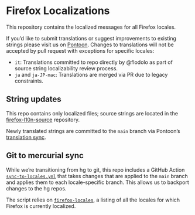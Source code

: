 # Firefox Localizations

This repository contains the localized messages for all Firefox locales.

If you’d like to submit translations or suggest improvements to existing
strings please visit us on [Pontoon](https://pontoon.mozilla.org/projects/firefox/).
Changes to translations will not be accepted by pull request
with exceptions for specific locales:
- `it`: Translations committed to repo directly by @flodolo as part of source string localizability review process.
- `ja` and  `ja-JP-mac`: Translations are merged via PR due to legacy constraints.


## String updates

This repo contains only localized files;
source strings are located in the 
[firefox-l10n-source](https://github.com/mozilla-l10n/firefox-l10n-source/)
repository.

Newly translated strings are committed to the `main` branch
via Pontoon’s [translation sync](https://github.com/mozilla/pontoon/blob/main/pontoon/sync/README.md).

## Git to mercurial sync

While we’re transitioning from hg to git,
this repo includes a GitHub Action [`sync-to-locales.yml`](.github/workflows/sync-to-locales.yml)
that takes changes that are applied to the `main` branch
and applies them to each locale-specific branch.
This allows us to backport changes to the hg repos.

The script relies on [`firefox-locales`](firefox-locales),
a listing of all the locales for which Firefox is currently localized.
